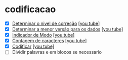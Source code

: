 # codificacao
- [x] [Determinar o nivel de correção](1_determinar_o_nivel_de_correcao.md) [[you tube]](https://youtu.be/tuWauMO8iZ4)
- [x] [Determinar a menor versão para os dados](2_determinar_a_menor_versao.md) [[you tube]](https://youtu.be/kWZuTy0OIEE)
- [x] [Indicador de Modo](3_indicador_de_modo.md) [[you tube]](https://youtu.be/WEVxzWc5WH0)
- [x] [Contagem de caracteres](4_contagem_de_caracteres.md) [[you tube]](https://youtu.be/xjuGtlacGRs)
- [x] [Codificar](5_codificar.md) [[you tube]](https://youtu.be/yy22ptKYbvo)
- [ ] Dividir palavras e em blocos se necessario
